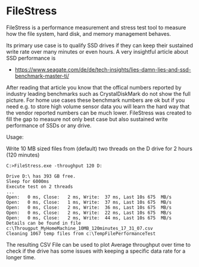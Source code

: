 # FileStress

FileStress is a performance measurement and stress test tool to measure how the file system, hard disk, and memory management behaves.

Its primary use case is to qualify SSD drives if they can keep their sustained write rate over many minutes or even hours. A very insightful article about SSD performance is 

 - https://www.seagate.com/de/de/tech-insights/lies-damn-lies-and-ssd-benchmark-master-ti/

After reading that article you know that the offical numbers reported by industry leading benchmarks such as CrystalDiskMark do not show the full picture.
For home use cases these benchmark numbers are ok but if you need e.g. to store high volume sensor data you will learn the hard way that the vendor reported numbers 
can be much lower.
FileStress was created to fill the gap to measure not only best case but also sustained write performance of SSDs or any drive. 

Usage:

Write 10 MB sized files from (default) two threads on the D drive for 2 hours (120 minutes)

```
C:>FileStress.exe -throughput 120 D:

Drive D:\ has 393 GB free. 
Sleep for 6000ms
Execute test on 2 threads
...
Open:   0 ms, Close:   2 ms, Write:  37 ms, Last 10s 675  MB/s
Open:   0 ms, Close:   1 ms, Write:  37 ms, Last 10s 675  MB/s
Open:   0 ms, Close:   2 ms, Write:  36 ms, Last 10s 675  MB/s
Open:   0 ms, Close:   2 ms, Write:  22 ms, Last 10s 675  MB/s
Open:   0 ms, Close:   2 ms, Write:  44 ms, Last 10s 675  MB/s
Details can be found in file c:\Througput_MyHomeMachine_10MB_120minutes_17_31_07.csv
Cleaning 1067 temp files from c:\TempFilePerformanceTest
```

The resulting CSV File can be used to plot Average throughput over time to check if the drive has some issues with keeping a specific data rate for a longer time.


